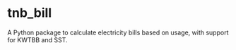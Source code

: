# tnb_bill

A Python package to calculate electricity bills based on usage, with support for KWTBB and SST.
